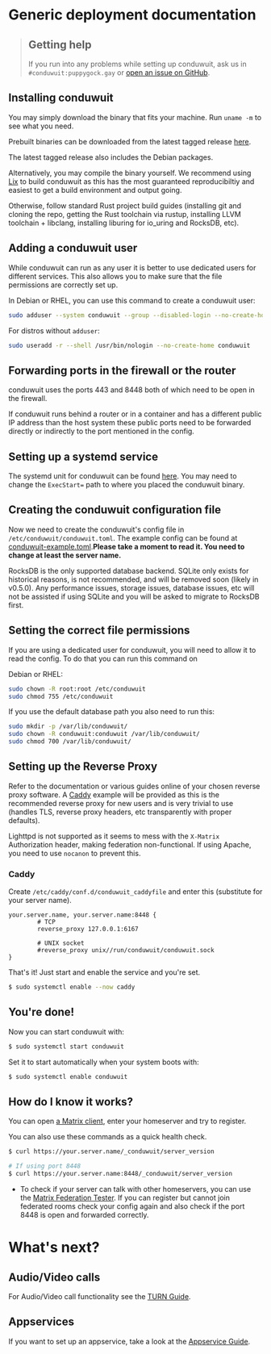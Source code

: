 # Generic deployment documentation

> ## Getting help
>
> If you run into any problems while setting up conduwuit, ask us
> in `#conduwuit:puppygock.gay` or [open an issue on GitHub](https://github.com/girlbossceo/conduwuit/issues/new).

## Installing conduwuit

You may simply download the binary that fits your machine. Run `uname -m` to see what you need.

Prebuilt binaries can be downloaded from the latest tagged release [here](https://github.com/girlbossceo/conduwuit/releases/latest).

The latest tagged release also includes the Debian packages.

Alternatively, you may compile the binary yourself. We recommend using [Lix](https://lix.systems) to build conduwuit as this has the most guaranteed
reproducibiltiy and easiest to get a build environment and output going.

Otherwise, follow standard Rust project build guides (installing git and cloning the repo, getting the Rust toolchain via rustup, installing LLVM toolchain + libclang, installing liburing for io_uring and RocksDB, etc).

## Adding a conduwuit user

While conduwuit can run as any user it is better to use dedicated users for different services. This also allows
you to make sure that the file permissions are correctly set up.

In Debian or RHEL, you can use this command to create a conduwuit user:

```bash
sudo adduser --system conduwuit --group --disabled-login --no-create-home
```

For distros without `adduser`:

```bash
sudo useradd -r --shell /usr/bin/nologin --no-create-home conduwuit
```

## Forwarding ports in the firewall or the router

conduwuit uses the ports 443 and 8448 both of which need to be open in the firewall.

If conduwuit runs behind a router or in a container and has a different public IP address than the host system these public ports need to be forwarded directly or indirectly to the port mentioned in the config.

## Setting up a systemd service

The systemd unit for conduwuit can be found [here](../configuration.md#example-systemd-unit-file). You may need to change the `ExecStart=` path to where you placed the conduwuit binary.

## Creating the conduwuit configuration file

Now we need to create the conduwuit's config file in `/etc/conduwuit/conduwuit.toml`. The example config can be found at [conduwuit-example.toml](../configuration.md).**Please take a moment to read it. You need to change at least the server name.**

RocksDB is the only supported database backend. SQLite only exists for historical reasons, is not recommended, and will be removed soon (likely in v0.5.0). Any performance issues, storage issues, database issues, etc will not be assisted if using SQLite and you will be asked to migrate to RocksDB first.

## Setting the correct file permissions

If you are using a dedicated user for conduwuit, you will need to allow it to read the config. To do that you can run this command on

Debian or RHEL:

```bash
sudo chown -R root:root /etc/conduwuit
sudo chmod 755 /etc/conduwuit
```

If you use the default database path you also need to run this:

```bash
sudo mkdir -p /var/lib/conduwuit/
sudo chown -R conduwuit:conduwuit /var/lib/conduwuit/
sudo chmod 700 /var/lib/conduwuit/
```

## Setting up the Reverse Proxy

Refer to the documentation or various guides online of your chosen reverse proxy software. A [Caddy](https://caddyserver.com/) example will be provided as this is the recommended reverse proxy for new users and is very trivial to use (handles TLS, reverse proxy headers, etc transparently with proper defaults).

Lighttpd is not supported as it seems to mess with the `X-Matrix` Authorization header, making federation non-functional. If using Apache, you need to use `nocanon` to prevent this.

### Caddy

Create `/etc/caddy/conf.d/conduwuit_caddyfile` and enter this (substitute for your server name).

```caddy
your.server.name, your.server.name:8448 {
        # TCP
        reverse_proxy 127.0.0.1:6167

        # UNIX socket
        #reverse_proxy unix//run/conduwuit/conduwuit.sock
}
```

That's it! Just start and enable the service and you're set.

```bash
$ sudo systemctl enable --now caddy
```

## You're done!

Now you can start conduwuit with:

```bash
$ sudo systemctl start conduwuit
```

Set it to start automatically when your system boots with:

```bash
$ sudo systemctl enable conduwuit
```

## How do I know it works?

You can open [a Matrix client](https://matrix.org/ecosystem/clients), enter your homeserver and try to register.

You can also use these commands as a quick health check.

```bash
$ curl https://your.server.name/_conduwuit/server_version

# If using port 8448
$ curl https://your.server.name:8448/_conduwuit/server_version
```

- To check if your server can talk with other homeservers, you can use the [Matrix Federation Tester](https://federationtester.matrix.org/).
  If you can register but cannot join federated rooms check your config again and also check if the port 8448 is open and forwarded correctly.

# What's next?

## Audio/Video calls

For Audio/Video call functionality see the [TURN Guide](../turn.md).

## Appservices

If you want to set up an appservice, take a look at the [Appservice Guide](../appservices.md).
